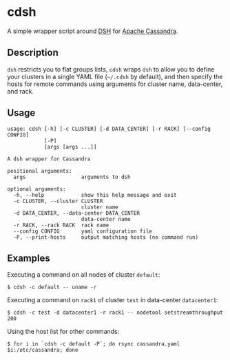 cdsh
====

A simple wrapper script around [DSH](https://www.netfort.gr.jp/~dancer/software/dsh.html.en)
for [Apache Cassandra](http://cassandra.apache.org).

Description
-----------

`dsh` restricts you to flat groups lists, `cdsh` wraps `dsh` to allow you to define your
clusters in a single YAML file (`~/.cdsh` by default), and then specify the hosts for remote
commands using arguments for cluster name, data-center, and rack.

Usage
-----

    usage: cdsh [-h] [-c CLUSTER] [-d DATA_CENTER] [-r RACK] [--config CONFIG]
                [-P]
                [args [args ...]]
    
    A dsh wrapper for Cassandra
    
    positional arguments:
      args                  arguments to dsh
    
    optional arguments:
      -h, --help            show this help message and exit
      -c CLUSTER, --cluster CLUSTER
                            cluster name
      -d DATA_CENTER, --data-center DATA_CENTER
                            data-center name
      -r RACK, --rack RACK  rack name
      --config CONFIG       yaml configuration file
      -P, --print-hosts     output matching hosts (no command run)


Examples
--------
Executing a command on all nodes of cluster `default`:

    $ cdsh -c default -- uname -r

Executing a command on `rack1` of cluster `test` in data-center `datacenter1`:

    $ cdsh -c test -d datacenter1 -r rack1 -- nodetool setstreamthroughput 200

Using the host list for other commands:

    $ for i in `cdsh -c default -P`; do rsync cassandra.yaml $i:/etc/cassandra; done

